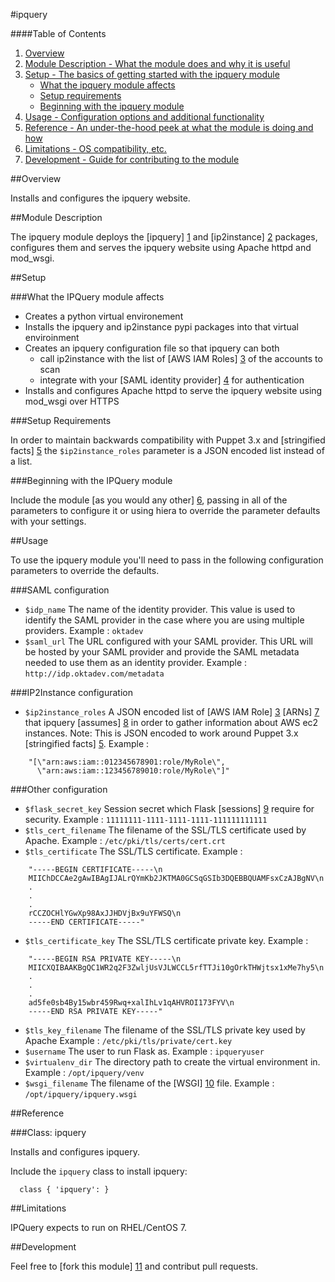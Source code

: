 #ipquery

####Table of Contents

1. [Overview](#overview)
2. [Module Description - What the module does and why it is useful](#module-description)
3. [Setup - The basics of getting started with the ipquery module](#setup)
    * [What the ipquery module affects](#what-the-ipquery-module-affects)
    * [Setup requirements](#setup-requirements)
    * [Beginning with the ipquery module](#beginning-with-the-ipquery-module)
4. [Usage - Configuration options and additional functionality](#usage)
5. [Reference - An under-the-hood peek at what the module is doing and how](#reference)
5. [Limitations - OS compatibility, etc.](#limitations)
6. [Development - Guide for contributing to the module](#development)

##Overview

Installs and configures the ipquery website.

##Module Description

The ipquery module deploys the [ipquery] [1] and [ip2instance] [2] packages, configures
them and serves the ipquery website using Apache httpd and mod_wsgi.

##Setup

###What the IPQuery module affects

* Creates a python virtual environement
* Installs the ipquery and ip2instance pypi packages into that virtual
  enviroinment
* Creates an ipquery configuration file so that ipquery can both
  * call ip2instance with the list of [AWS IAM Roles] [3] of the accounts to
    scan
  * integrate with your [SAML identity provider] [4] for authentication
* Installs and configures Apache httpd to serve the ipquery website using
   mod_wsgi over HTTPS

###Setup Requirements

In order to maintain backwards compatibility with Puppet 3.x and
[stringified facts] [5] the `$ip2instance_roles` parameter is a JSON encoded
list instead of a list.

###Beginning with the IPQuery module

Include the module [as you would any other] [6], passing in all of the
parameters to configure it or using hiera to override the parameter defaults
with your settings.

##Usage

To use the ipquery module you'll need to pass in the following configuration
parameters to override the defaults.

###SAML configuration

* `$idp_name` The name of the identity provider. This value is used to identify
  the SAML provider in the case where you are using multiple providers. Example
  : `oktadev`
* `$saml_url` The URL configured with your SAML provider. This URL will be
  hosted by your SAML provider and provide the SAML metadata needed to
  use them as an identity provider. Example : 
  `http://idp.oktadev.com/metadata`

###IP2Instance configuration

* `$ip2instance_roles` A JSON encoded list of [AWS IAM Role] [3] [ARNs] [7]
  that ipquery [assumes] [8] in order to gather information about AWS ec2
  instances. Note: This is JSON encoded to work around Puppet 3.x
  [stringified facts] [5]. Example : 

~~~
    "[\"arn:aws:iam::012345678901:role/MyRole\",
      \"arn:aws:iam::123456789010:role/MyRole\"]"
~~~

###Other configuration
* `$flask_secret_key` Session secret which Flask [sessions] [9] require for
  security. Example : `11111111-1111-1111-1111-111111111111`
* `$tls_cert_filename` The filename of the SSL/TLS certificate used by
  Apache. Example : `/etc/pki/tls/certs/cert.crt`
* `$tls_certificate` The SSL/TLS certificate. Example :
~~~
    "-----BEGIN CERTIFICATE-----\n
    MIIChDCCAe2gAwIBAgIJALrQYmKb2JKTMA0GCSqGSIb3DQEBBQUAMFsxCzAJBgNV\n
    .
    .
    .
    rCCZOCHlYGwXp98AxJJHDVjBx9uYFWSQ\n
    -----END CERTIFICATE-----"
~~~
* `$tls_certificate_key` The SSL/TLS certificate private key. Example :
~~~
    "-----BEGIN RSA PRIVATE KEY-----\n
    MIICXQIBAAKBgQC1WR2q2F3ZwljUsVJLWCCL5rfTTJi10gOrkTHWjtsx1xMe7hy5\n
    .
    .
    .
    ad5fe0sb4By15wbr459Rwq+xalIhLv1qAHVROI173FYV\n
    -----END RSA PRIVATE KEY-----"
~~~
* `$tls_key_filename` The filename of the SSL/TLS private key used by Apache
  Example : `/etc/pki/tls/private/cert.key`
* `$username` The user to run Flask as. Example : `ipqueryuser`
* `$virtualenv_dir` The directory path to create the virtual environment in.
  Example : `/opt/ipquery/venv`
* `$wsgi_filename` The filename of the [WSGI] [10] file. Example : 
  `/opt/ipquery/ipquery.wsgi`

##Reference

###Class: ipquery

Installs and configures ipquery.

Include the `ipquery` class to install ipquery:

~~~puppet
  class { 'ipquery': }
~~~

##Limitations

IPQuery expects to run on RHEL/CentOS 7.

##Development

Feel free to [fork this module] [11] and contribut pull requests.

[1]: https://github.com/gene1wood/ipquery "IPQuery"
[2]: https://github.com/gene1wood/ip2instance "ip2instance"
[3]: http://docs.aws.amazon.com/AWSEC2/latest/UserGuide/iam-roles-for-amazon-ec2.html "IAM Roles"
[4]: https://en.wikipedia.org/wiki/Security_Assertion_Markup_Language "SAML"
[5]: https://docs.puppetlabs.com/puppet/latest/reference/lang_facts_and_builtin_vars.html#handling-boolean-facts-in-older-puppet-versions "stringifying facts"
[6]: https://docs.puppetlabs.com/puppet/latest/reference/modules_fundamentals.html#using-modules "Using Modules"
[7]: http://docs.aws.amazon.com/general/latest/gr/aws-arns-and-namespaces.html "ARNs"
[8]: http://docs.aws.amazon.com/STS/latest/APIReference/API_AssumeRole.html "AssumeRole"
[9]: http://flask.pocoo.org/docs/quickstart/#sessions "Flask sessions" 
[10]: http://flask.pocoo.org/docs/0.10/deploying/mod_wsgi/#creating-a-wsgi-file "Flask WSGI file"
[11]: https://github.com/gene1wood/ipquery/tree/master/puppet/modules/ipquery "IPQuery module"
